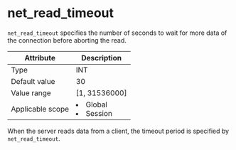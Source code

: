 # net_read_timeout

`net_read_timeout` specifies the number of seconds to wait for more data of the connection before aborting the read.

| **Attribute** | **Description** |
|--------|------------------------------------------------------------------------------------------------------------|
| Type | INT |
| Default value | 30 |
| Value range | \[1, 31536000\] |
| Applicable scope | <li> Global   <li> Session |

When the server reads data from a client, the timeout period is specified by `net_read_timeout`.
